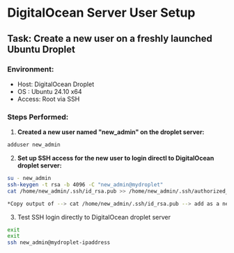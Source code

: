 # DigitalOcean Server User Setup

## Task: Create a new user on a freshly launched Ubuntu Droplet

### Environment:
- Host: DigitalOcean Droplet
- OS : Ubuntu 24.10 x64
- Access: Root via SSH

### Steps Performed:

1. **Created a new user named "new_admin" on the droplet server:**

```bash
adduser new_admin
```

2. **Set up SSH access for the new user to login directl to DigitalOcean droplet server:**

```bash
su - new_admin
ssh-keygen -t rsa -b 4096 -C "new_admin@mydroplet"
cat /home/new_admin/.ssh/id_rsa.pub >> /home/new_admin/.ssh/authorized_keys

*Copy output of --> cat /home/new_admin/.ssh/id_rsa.pub --> add as a new ssh key to DigitalOcean to allow SSH login directly to new_admin user without having to login first as root user
```

3. Test SSH login directly to DigitalOcean droplet server

```bash
exit
exit
ssh new_admin@mydroplet-ipaddress
```



